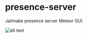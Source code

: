 presence-server
===============

Jailmake presence server
Meteor GUI

![alt text](http://docs.google.com/uc?export=view&id=0ByulP-RjHNpdNkg4OW5YX1Y4M28 'Jailmake presence server')